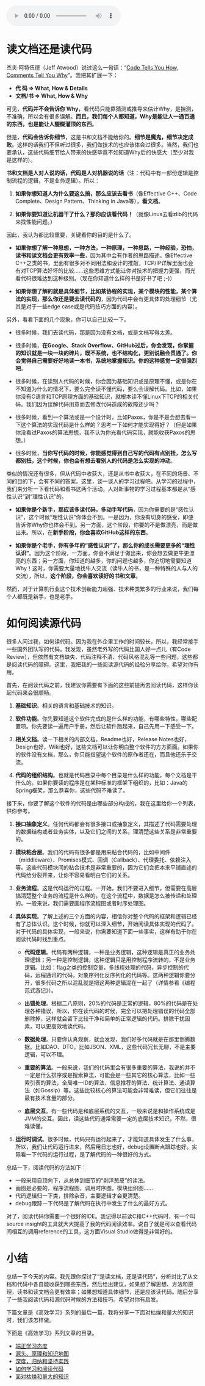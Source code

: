 <audio title="98 _ 高效学习：如何学习和阅读代码" src="https://static001.geekbang.org/resource/audio/12/68/12cc434cd3c3077814539be765d22568.mp3" controls="controls"></audio> 
<h1>读文档还是读代码</h1><p>杰夫·阿特伍德（Jeff Atwood）说过这么一句话：“<a href="https://blog.codinghorror.com/code-tells-you-how-comments-tell-you-why/">Code Tells You How, Comments Tell You Why</a>”。我把其扩展一下：</p><ul>
<li><strong>代 码 =&gt; What, How &amp; Details</strong></li>
<li><strong>文档/书 =&gt; What, How &amp; Why</strong></li>
</ul><p>可见，<strong>代码并不会告诉你 Why</strong>，看代码只能靠猜测或推导来估计Why，是揣测，不准确，所以会有很多误解。<strong>而且，我们每个人都知道，Why是能让人一通百通的东西，也是能让人醍醐灌顶的东西</strong>。</p><p>但是，<strong>代码会告诉你细节</strong>，这是书和文档不能给你的。<strong>细节是魔鬼，细节决定成败</strong>。这样的话我们不但听过很多，我们做技术的也应该体会过很多。当然，我们也要承认，这些代码细节给人带来的快感毕竟不如知道Why后的快感大（至少对我是这样的）。</p><p><strong>书和文档是人对人说的话，代码是人对机器说的话</strong>（注：代码中有一部份逻辑是控制流程的逻辑，不是业务逻辑）。所以：</p><ol>
<li>
<p><strong>如果你想知道人为什么要这么搞，那么应该去看书</strong>（像Effective C++、Code Complete、Design Pattern、Thinking in Java等），<strong>看文档</strong>。</p>
</li>
<li>
<p><strong>如果你要知道让机器干了什么？那你应该看代码！</strong>（就像Linus去看zlib的代码来找性能问题。）</p>
</li>
</ol><!-- [[[read_end]]] --><p>因此，我认为都比较重要，关键看你的目的是什么了。</p><ul>
<li>
<p><strong>如果你想了解一种思想，一种方法，一种原理，一种思路，一种经验，恐怕，读书和读文档会更有效率一些</strong>，因为其中会有作者的思路描述。像Effective C++之类的书，里面有很多对不同用法和设计的推敲，TCP/IP详解里面也会有对TCP算法好坏的比较……这些思维方式能让你对技术的把握力更强，而光看代码很难达到这种级别。（现在你知道什么样的书是好书了吧 ;-)）</p>
</li>
<li>
<p><strong>如果你想了解的就是具体细节，比如某协程的实现，某个模块的性能，某个算法的实现，那么你还是要去读代码的</strong>，因为代码中会有更具体的处理细节（尤其是对于一些edge case或是代码技巧方面的内容）。</p>
</li>
</ul><p>另外，看看下面的几个现象，你可以自己比较一下。</p><ul>
<li>
<p>很多时候，我们去读代码，那是因为没有文档，或是文档写得太差。</p>
</li>
<li>
<p>很多时候，<strong>在Google、Stack Overflow、GitHub过后，你会发现，你掌握的知识就是一块一块的碎片，既不系统，也不结构化，更别说融会贯通了。你会觉得自己需要好好地读一本书，系统地掌握知识。你的这种感觉一定很强烈吧</strong>。</p>
</li>
<li>
<p>很多时候，在读别人代码的时候，你会因为基础知识或是原理不懂，或是你在不知道为什么的情况下，要么完全读不懂代码，要么会误解代码。比如，如果你没有C语言和TCP原理方面的基础知识，就根本读不懂Linux下TCP的相关代码。我们因为误解代码用意而去修改代码造成的故障还少吗？</p>
</li>
<li>
<p>很多时候，看到一个算法或是一个设计时，比如Paxos，你是不是会想去看一下这个算法的实现代码是什么样的？思考一下如何才能实现得好？（但是如果你没看过Paxos的算法思想，我不认为你光看代码实现，就能收获Paxos的思想。）</p>
</li>
<li>
<p>很多时候，<strong>当你写代码的时候，你能感觉得到自己写的代码有点别扭，怎么写都别扭，这个时候，你也会有想去看别人的代码是怎么实现的冲动</strong>。</p>
</li>
</ul><p>类似的情况还有很多，但从代码中收获大，还是从书中收获大，在不同的场景、不同的目的下，会有不同的答案。这里，谈一谈人的学习过程吧。从学习的过程中，我们来分析一下看代码和看书这两个活动。人对新事物的学习过程基本都是从“感性认识”到“理性认识”的。</p><ul>
<li>
<p><strong>如果你是个新手，那应该多读代码，多动手写代码</strong>，因为你需要的是“感性认识”，这个时候“理性认识”你体会不到。一是因为，你没有切身的感受，即便告诉你Why你也体会不到。另一方面，这个阶段，你要的不是做漂亮，而是做出来。所以，在<strong>新手阶段，你会喜欢GitHub这样的东西</strong>。</p>
</li>
<li>
<p><strong>如果你是个老手，你有多年的“感性认识”了，那么你的成长需要更多的“理性认识”</strong>。因为这个阶段，一方面，你会不满足于做出来，你会想去做更牛更漂亮的东西；另一方面，你知道的越多，你的问题也越多，你迫切地需要知道Why！这时，你需要大量地找牛人交流（读牛人的书，是一种特殊的人与人的交流），所以，<strong>这个阶段，你会喜欢读好的书和文章</strong>。</p>
</li>
</ul><p>然而，对于计算机行业这个技术创新能力超强、技术种类繁多的行业来说，我们每个人都既是新手，也是老手。</p><h1>如何阅读源代码</h1><p>很多人问过我，如何读代码。因为我在外企里工作的时间较长，所以，我经常接手一些国外团队写的代码。我发现，虽然老外写的代码比国人好一点儿（有Code Review），但依然有文档缺失、代码注释不清、代码风格混乱等一些问题，这些都是阅读代码的障碍。这里，我把我的一些阅读源代码的经验分享给你，希望对你有用。</p><p>首先，在阅读代码之前，我建议你需要有下面的这些前提再去阅读代码，这样你读起代码来会很顺畅。</p><ol>
<li>
<p><strong>基础知识</strong>。相关的语言和基础技术的知识。</p>
</li>
<li>
<p><strong>软件功能</strong>。你先要知道这个软件完成的是什么样的功能，有哪些特性，哪些配置项。你先要读一遍用户手册，然后让软件跑起来，自己先用一下感受一下。</p>
</li>
<li>
<p><strong>相关文档</strong>。读一下相关的内部文档，Readme也好，Release Notes也好，Design也好，Wiki也好，这些文档可以让你明白整个软件的方方面面。如果你的软件没有文档，那么，你只能指望这个软件的原作者还在，而且他还乐于交流。</p>
</li>
<li>
<p><strong>代码的组织结构</strong>。也就是代码目录中每个目录是什么样的功能，每个文档是干什么的。如果你要读的程序是在某种标准的框架下组织的，比如：Java的Spring框架，那么恭喜你，这些代码不难读了。</p>
</li>
</ol><p>接下来，你要了解这个软件的代码是由哪些部分构成的，我在这里给你一个列表，供你参考。</p><ol>
<li>
<p><strong>接口抽象定义</strong>。任何代码都会有很多接口或抽象定义，其描述了代码需要处理的数据结构或者业务实体，以及它们之间的关系，理清楚这些关系是非常重要的。</p>
</li>
<li>
<p><strong>模块粘合层</strong>。我们的代码有很多都是用来粘合代码的，比如中间件（middleware）、Promises模式、回调（Callback）、代理委托、依赖注入等。这些代码模块间的粘合技术是非常重要的，因为它们会把本来平铺直述的代码给分裂开来，让你不容易看明白它们的关系。</p>
</li>
<li>
<p><strong>业务流程</strong>。这是代码运行的过程。一开始，我们不要进入细节，但需要在高层搞清楚整个业务的流程是什么样的，在这个流程中，数据是怎么被传递和处理的。一般来说，我们需要画程序流程图或者时序处理图。</p>
</li>
<li>
<p><strong>具体实现</strong>。了解上述的三个方面的内容，相信你对整个代码的框架和逻辑已经有了总体认识。这个时候，你就可以深入细节，开始阅读具体实现的代码了。对于代码的具体实现，一般来说，你需要知道下面一些事实，这样有助于你在阅读代码时找到重点。</p>
<ul>
<li>
<p><strong>代码逻辑</strong>。代码有两种逻辑，一种是业务逻辑，这种逻辑是真正的业务处理逻辑；另一种是控制逻辑，这种逻辑只是用控制程序流转的，不是业务逻辑。比如：flag之类的控制变量，多线程处理的代码，异步控制的代码，远程通讯的代码，对象序列化反序列化的代码等。这两种逻辑你要分开，很多代码之所以混乱就是把这两种逻辑混在一起了（详情参看《编程范式游记》）。</p>
</li>
<li>
<p><strong>出错处理</strong>。根据二八原则，20%的代码是正常的逻辑，80%的代码是在处理各种错误，所以，你在读代码的时候，完全可以把处理错误的代码全部删除掉，这样就会留下比较干净和简单的正常逻辑的代码。排除干扰因素，可以更高效地读代码。</p>
</li>
<li>
<p><strong>数据处理</strong>。只要你认真观察，就会发现，我们好多代码就是在那里倒腾数据。比如DAO、DTO，比如JSON、XML，这些代码冗长无聊，不是主要逻辑，可以不理。</p>
</li>
<li>
<p><strong>重要的算法</strong>。一般来说，我们的代码里会有很多重要的算法，我说的并不一定是什么排序或是搜索算法，可能会是一些其它的核心算法，比如一些索引表的算法，全局唯一ID的算法、信息推荐的算法、统计算法、通读算法（如Gossip）等。这些比较核心的算法可能会非常难读，但它们往往是最有技术含量的部分。</p>
</li>
<li>
<p><strong>底层交互</strong>。有一些代码是和底层系统的交互，一般来说是和操作系统或是JVM的交互。因此，读这些代码通常需要一定的底层技术知识，不然，很难读懂。</p>
</li>
</ul>
</li>
<li>
<p><strong>运行时调试</strong>。很多时候，代码只有运行起来了，才能知道具体发生了什么事，所以，我们让代码运行进来，然后用日志也好，debug设置断点跟踪也好。实际看一下代码的运行过程，是了解代码的一种很好的方式。</p>
</li>
</ol><p>总结一下，阅读代码的方法如下：</p><ul>
<li>一般采用自顶向下，从总体到细节的“剥洋葱皮”的读法。</li>
<li>画图是必要的，程序流程图，调用时序图，模块组织图……</li>
<li>代码逻辑归一下类，排除杂音，主要逻辑才会更清楚。</li>
<li>debug跟踪一下代码是了解代码在执行中发生了什么的最好方式。</li>
</ul><p>对了，阅读代码你需要一个很好的IDE。我记得以前读C和C++代码时，有一个叫source insight的工具就大大提高了我的代码阅读效率。说白了就是可以查看代码间相互的调用reference的工具，这方面Visual Studio做得是非常好的。</p><h1>小结</h1><p>总结一下今天的内容。我先跟你探讨了“是读文档，还是读代码”，分析对比了从文档和代码中各自能收获到哪些东西，然后给出建议，如果想了解思想、方法和原理，读书和读文档会更有效率；如果想知道具体细节，还是应该读代码。随后分享了一些我阅读代码和源代码时候的方法和技巧。希望对你有启发。</p><p>下篇文章是《高效学习》系列的最后一篇，我将分享一下面对枯燥和量大的知识时，我们该怎样做。</p><p>下面是《高效学习》系列文章的目录。</p><ul>
<li><a href="https://time.geekbang.org/column/article/14271">端正学习态度</a></li>
<li><a href="https://time.geekbang.org/column/article/14321">源头、原理和知识地图</a></li>
<li><a href="https://time.geekbang.org/column/article/14360">深度，归纳和坚持实践</a></li>
<li><a href="https://time.geekbang.org/column/article/14380">如何学习和阅读代码</a></li>
<li><a href="https://time.geekbang.org/column/article/14389">面对枯燥和量大的知识</a></li>
</ul><p></p>